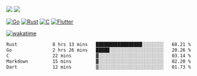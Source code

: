[![](https://img.shields.io/badge/Windows_11-Pro-292e33?style=flat-square&logo=windows&logoColor=ffffff)](https://www.microsoft.com/en-us/windows/)
[![](https://img.shields.io/badge/macOS-Sequoia-292e33?style=flat-square&logo=apple&logoColor=ffffff)](https://www.apple.com/macbook-pro/) 

[![Go](https://img.shields.io/badge/-Go-DEA584?style=flat&logo=go&logoColor=000000)](https://golang.org/)
[![Rust](https://img.shields.io/badge/-Rust-DEA584?style=flat&logo=rust&logoColor=000000)](https://www.rust-lang.org)
[![C](https://img.shields.io/badge/--DEA584?style=flat&logo=c&logoColor=000000)](https://www.c-language.org/)
[![Flutter](https://img.shields.io/badge/-Flutter-DEA584?style=flat&logo=flutter&logoColor=000000)](https://flutter.dev/)

[![wakatime](https://wakatime.com/badge/user/9bb0c784-91ca-4b5c-8e9c-b13ece0f7b09.svg)](https://wakatime.com/@9bb0c784-91ca-4b5c-8e9c-b13ece0f7b09)


<!--START_SECTION:waka-->

```txt
Rust             8 hrs 13 mins   █████████████████░░░░░░░░   68.21 %
Go               2 hrs 26 mins   █████░░░░░░░░░░░░░░░░░░░░   20.26 %
C                22 mins         ▓░░░░░░░░░░░░░░░░░░░░░░░░   03.14 %
Markdown         15 mins         ▓░░░░░░░░░░░░░░░░░░░░░░░░   02.20 %
Dart             12 mins         ▒░░░░░░░░░░░░░░░░░░░░░░░░   01.73 %
```

<!--END_SECTION:waka-->

